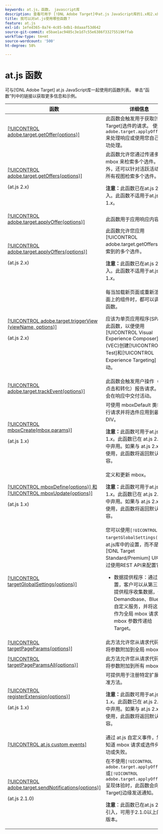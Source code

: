 ```yaml
---
keywords: at.js，函数， javascript库
description: 查看可用于 [!DNL Adobe Target]中at.js JavaScript库的1.x和2.x版本的函数的列表。
title: 我可以对at.js使用哪些函数？
feature: at.js
exl-id: 1efed365-8a74-4c85-bdb1-8daaaf53d642
source-git-commit: e5bae1ac9485c3e1d7c55e6386f332755196ffab
workflow-type: tm+mt
source-wordcount: '500'
ht-degree: 58%

---
```


# at.js 函数

可与[!DNL Adobe Target] at.js JavaScript库一起使用的函数列表。 单击“函数”列中的链接以获取更多信息和示例。

| 函数 | 详细信息 |
| --- | --- | 
| [[!UICONTROL adobe.target.getOffer(options)]](/help/dev/implement/client-side/atjs/atjs-functions/adobe-target-getoffer.md) | 此函数会触发用于获取[!DNL Target]选件的请求。 使用 `adobe.target.applyOffer()` 来处理响应或使用您自己的成功处理。 |
| [[!UICONTROL adobe.target.getOffers(options)]](/help/dev/implement/client-side/atjs/atjs-functions/adobe-target-getoffers-atjs-2.md)<P>(at.js 2.x) | 此函数允许您通过传递多个 mbox 来检索多个选件。此外，还可以针对活跃活动中的所有视图检索多个选件。<P>**注意：**&#x200B;此函数已在at.js 2.x中引入。此函数不适用于at.js版本1.*x*。 |
| [[!UICONTROL adobe.target.applyOffer(options)]](/help/dev/implement/client-side/atjs/atjs-functions/adobe-target-applyoffer.md) | 此函数用于应用响应内容。 |
| [[!UICONTROL adobe.target.applyOffers(options)]](/help/dev/implement/client-side/atjs/atjs-functions/adobe-target-applyoffers-atjs-2.md)<P>(at.js 2.x) | 此函数允许您应用 [!UICONTROL adobe.target.getOffers()] 检索到的多个选件。<P>**注意：**&#x200B;此函数已在at.js 2.x中引入。此函数不适用于at.js版本1.*x*。 |
| [[!UICONTROL adobe.target.triggerView (viewName, options)]](/help/dev/implement/client-side/atjs/atjs-functions/adobe-target-triggerview-atjs-2.md)<P>(at.js 2.x) | 每当加载新页面或重新渲染页面上的组件时，都可以调用此函数。<P> 应该为单页应用程序(SPA)实现此函数，以便使用[!UICONTROL Visual Experience Composer] (VEC)创建[!UICONTROL A/B Test]和[!UICONTROL Experience Targeting] (XT)活动。 |
| [[!UICONTROL adobe.target.trackEvent(options)]](/help/dev/implement/client-side/atjs/atjs-functions/adobe-target-trackevent.md) | 此函数会触发用户操作（例如点击和转化）报告请求。它不会在响应中交付活动。 |
| [[!UICONTROL mboxCreate(mbox,params)]](/help/dev/implement/client-side/atjs/atjs-functions/mboxcreate-atjs.md)<P>(at.js 1.x) | 可使用 mboxDefault 类名称执行请求并将选件应用到最近的 DIV。<P>**注意：**&#x200B;此函数可用于at.js版本1.*x*。此函数已在 at.js 2.x 版本中弃用。如果与 at.js 2.x 一起使用，此函数将返回默认内容。 |
| [[!UICONTROL mboxDefine(options)] 和 [!UICONTROL mboxUpdate(options)]](/help/dev/implement/client-side/atjs/atjs-functions/mboxdefine-mboxupdate-atjs-1x.md)<P>(at.js 1.x) | 定义和更新 mbox。<P>**注意：**&#x200B;此函数可用于at.js版本1.*x*。此函数已在 at.js 2.x 版本中弃用。如果与 at.js 2.x 一起使用，此函数将返回默认内容。 |
| [[!UICONTROL targetGlobalSettings(options)]](/help/dev/implement/client-side/atjs/atjs-functions/targetglobalsettings.md) | 您可以使用`[!UICONTROL targetGlobalSettings()]`覆盖at.js库中的设置，而不是在[!DNL Target Standard/Premium] UI中或通过使用REST API来配置它们。<ul><li>数据提供程序：通过此设置，客户可以从第三方数据提供程序收集数据，例如 Demandbase、BlueKai 和自定义服务，并将这些数据作为全局 mbox 请求中的 mbox 参数传递给 Target。</li></ul> |
| [[!UICONTROL targetPageParams(options)]](/help/dev/implement/client-side/atjs/atjs-functions/targetpageparams.md) | 此方法允许您从请求代码外部将参数附加到全局 mbox。 |
| [[!UICONTROL targetPageParamsAll(options)]](/help/dev/implement/client-side/atjs/atjs-functions/targetpageparamsall.md) | 此方法允许您从请求代码外部将参数附加到所有 mbox。 |
| [[!UICONTROL registerExtension(options)]](/help/dev/implement/client-side/atjs/atjs-functions/registerextension-atjs-1x.md)<P>(at.js 1.x) | 可提供用于注册特定扩展的标准方法。<P>**注意：**&#x200B;此函数可用于at.js版本1.*x*。此函数已在 at.js 2.x 版本中弃用。如果与 at.js 2.x 一起使用，此函数将返回默认内容。 |
| [[!UICONTROL at.js custom events]](/help/dev/implement/client-side/atjs/atjs-functions/atjs-custom-events.md) | 通过 at.js 自定义事件，您可以知道 mbox 请求或选件何时成功或失败。 |
| [[!UICONTROL adobe.target.sendNotifications(options)]](/help/dev/implement/client-side/atjs/atjs-functions/adobe-target-sendnotifications-atjs-21.md)<P>(at.js 2.1.0) | 在不使用`[!UICONTROL adobe.target.applyOffer()]`或`[!UICONTROL adobe.target.applyOffers()]`呈现体验时，此函数会向[!DNL Target]边缘发送通知。<P>**注意**：此函数已在at.js 2.1.0中引入，可用于2.1.0以上的任何版本。 |
